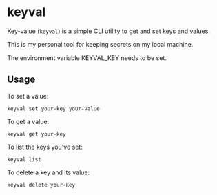 # keyval

Key-value (`keyval`) is a simple CLI utility to get and set keys and values.

This is my personal tool for keeping secrets on my local machine.

The environment variable KEYVAL_KEY needs to be set.

## Usage

To set a value:

```shell
keyval set your-key your-value
```

To get a value:

```shell
keyval get your-key
```

To list the keys you've set:

```shell
keyval list
```

To delete a key and its value:

```shell
keyval delete your-key
```
